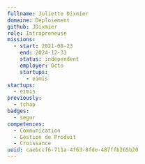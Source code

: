```yaml
---
fullname: Juliette Dixmier
domaine: Déploiement
github: JDixmier
role: Intrapreneuse
missions:
  - start: 2021-08-23
    end: 2024-12-31
    status: independent
    employer: Octo
    startups:
      - eimis
startups:
  - eimis
previously:
  - tchap
badges:
  - segur
competences:
  - Communication
  - Gestion de Produit
  - Croissance
uuid: caebccf6-711a-4f63-8fde-487ffb265b20
---
```


